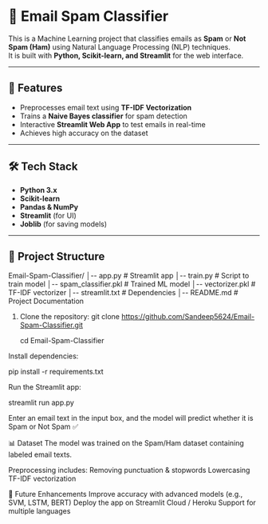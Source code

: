 # 📧 Email Spam Classifier

This is a Machine Learning project that classifies emails as **Spam** or **Not Spam (Ham)** using Natural Language Processing (NLP) techniques.  
It is built with **Python, Scikit-learn, and Streamlit** for the web interface.

---

## 🚀 Features
- Preprocesses email text using **TF-IDF Vectorization**
- Trains a **Naive Bayes classifier** for spam detection
- Interactive **Streamlit Web App** to test emails in real-time
- Achieves high accuracy on the dataset

---

## 🛠️ Tech Stack
- **Python 3.x**
- **Scikit-learn**
- **Pandas & NumPy**
- **Streamlit** (for UI)
- **Joblib** (for saving models)

---

## 📂 Project Structure
Email-Spam-Classifier/
│-- app.py # Streamlit app
│-- train.py # Script to train model
│-- spam_classifier.pkl # Trained ML model
│-- vectorizer.pkl # TF-IDF vectorizer
│-- streamlit.txt # Dependencies
│-- README.md # Project Documentation

1. Clone the repository:
   git clone https://github.com/Sandeep5624/Email-Spam-Classifier.git
   
   cd Email-Spam-Classifier

Install dependencies:

pip install -r requirements.txt

Run the Streamlit app:

streamlit run app.py

Enter an email text in the input box, and the model will predict whether it is Spam or Not Spam ✅

📊 Dataset
The model was trained on the Spam/Ham dataset containing labeled email texts.

Preprocessing includes:
Removing punctuation & stopwords
Lowercasing
TF-IDF vectorization

🔮 Future Enhancements
Improve accuracy with advanced models (e.g., SVM, LSTM, BERT)
Deploy the app on Streamlit Cloud / Heroku
Support for multiple languages
